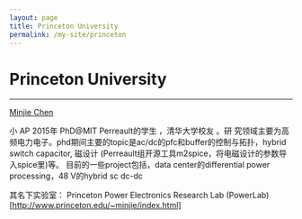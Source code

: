 ```yaml
---
layout: page
title: Princeton University
permalink: /my-site/princeton
---
```

# Princeton University
---
[Minjie Chen](https://ee.princeton.edu/people/minjie-chen)

小 AP 2015年 PhD@MIT Perreault的学生 ，清华大学校友 。研
究领域主要为高频电力电子。phd期间主要的topic是ac/dc的pfc和buffer的控制与拓扑，hybrid switch capacitor, 磁设计 (Perreault组开源工具m2spice，将电磁设计的参数导入spice里)等。
目前的一些project包括，data center的differential power processing，48 V的hybrid sc dc-dc

其名下实验室：
Princeton Power Electronics Research Lab (PowerLab)[http://www.princeton.edu/~minjie/index.html]
